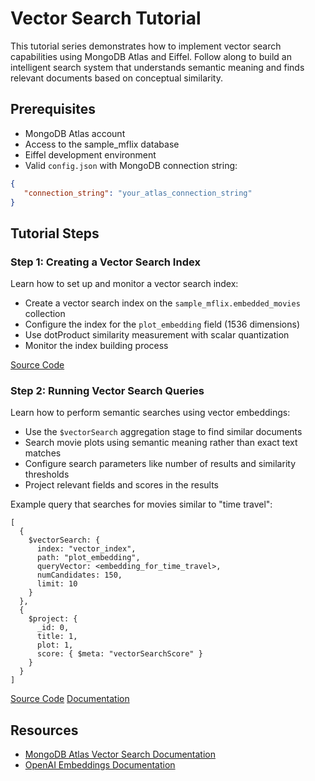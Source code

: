 # Vector Search Tutorial

This tutorial series demonstrates how to implement vector search capabilities using MongoDB Atlas and Eiffel. Follow along to build an intelligent search system that understands semantic meaning and finds relevant documents based on conceptual similarity.

## Prerequisites
- MongoDB Atlas account
- Access to the sample_mflix database
- Eiffel development environment
- Valid `config.json` with MongoDB connection string:
```json
{
   "connection_string": "your_atlas_connection_string"
}
```

## Tutorial Steps

### Step 1: Creating a Vector Search Index
Learn how to set up and monitor a vector search index:
- Create a vector search index on the `sample_mflix.embedded_movies` collection
- Configure the index for the `plot_embedding` field (1536 dimensions)
- Use dotProduct similarity measurement with scalar quantization
- Monitor the index building process

[Source Code](./step1)

### Step 2: Running Vector Search Queries
Learn how to perform semantic searches using vector embeddings:
- Use the `$vectorSearch` aggregation stage to find similar documents
- Search movie plots using semantic meaning rather than exact text matches
- Configure search parameters like number of results and similarity thresholds
- Project relevant fields and scores in the results

Example query that searches for movies similar to "time travel":
```query
[
  {
    $vectorSearch: {
      index: "vector_index",
      path: "plot_embedding",
      queryVector: <embedding_for_time_travel>,
      numCandidates: 150,
      limit: 10
    }
  },
  {
    $project: {
      _id: 0,
      title: 1,
      plot: 1,
      score: { $meta: "vectorSearchScore" }
    }
  }
]
```

[Source Code](./step2)
[Documentation](https://www.mongodb.com/docs/atlas/atlas-vector-search/tutorials/vector-search-quick-start/?tck=ai_as_web#run-a-vector-search-query)

## Resources
- [MongoDB Atlas Vector Search Documentation](https://www.mongodb.com/docs/atlas/atlas-vector-search/tutorials/vector-search-quick-start/?tck=ai_as_web)
- [OpenAI Embeddings Documentation](https://platform.openai.com/docs/guides/embeddings)

